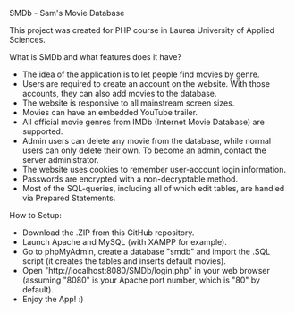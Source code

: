 SMDb - Sam's Movie Database

This project was created for PHP course in Laurea University of Applied Sciences.

What is SMDb and what features does it have?
- The idea of the application is to let people find movies by genre.
- Users are required to create an account on the website. With those accounts, they can also add movies to the database.
- The website is responsive to all mainstream screen sizes.
- Movies can have an embedded YouTube trailer.
- All official movie genres from IMDb (Internet Movie Database) are supported.
- Admin users can delete any movie from the database, while normal users can only delete their own. To become an admin, contact the server administrator.
- The website uses cookies to remember user-account login information.
- Passwords are encrypted with a non-decryptable method.
- Most of the SQL-queries, including all of which edit tables, are handled via Prepared Statements.

How to Setup:
- Download the .ZIP from this GitHub repository.
- Launch Apache and MySQL (with XAMPP for example).
- Go to phpMyAdmin, create a database "smdb" and import the .SQL script (it creates the tables and inserts default movies).
- Open "http://localhost:8080/SMDb/login.php" in your web browser (assuming "8080" is your Apache port number, which is "80" by default).
- Enjoy the App! :)
